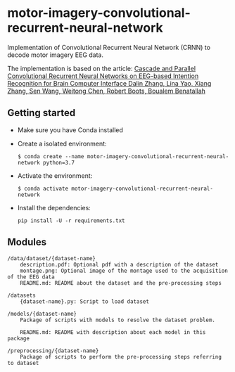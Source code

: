 # motor-imagery-convolutional-recurrent-neural-network
Implementation of Convolutional Recurrent Neural Network (CRNN) to decode motor imagery EEG data.

The implementation is based on the article: [Cascade and Parallel Convolutional Recurrent Neural Networks on EEG-based Intention Recognition for Brain Computer Interface
Dalin Zhang, Lina Yao, Xiang Zhang, Sen Wang, Weitong Chen, Robert Boots, Boualem Benatallah](https://www.aaai.org/ocs/index.php/AAAI/AAAI18/paper/view/16107/0)

## Getting started
- Make sure you have Conda installed
- Create a isolated environment:
    ```
    $ conda create --name motor-imagery-convolutional-recurrent-neural-network python=3.7
    ```
    
- Activate the environment:
    ```
    $ conda activate motor-imagery-convolutional-recurrent-neural-network
    ``` 
- Install the dependencies:
    ```
    pip install -U -r requirements.txt
    ```

## Modules
```
/data/dataset/{dataset-name}
    description.pdf: Optional pdf with a description of the dataset
    montage.png: Optional image of the montage used to the acquisition of the EEG data
    README.md: README about the dataset and the pre-processing steps
```

```
/datasets
    {dataset-name}.py: Script to load dataset
```

```
/models/{dataset-name}
    Package of scripts with models to resolve the dataset problem.

    README.md: README with description about each model in this package
```

```
/preprocessing/{dataset-name}
    Package of scripts to perform the pre-processing steps referring to dataset
```
